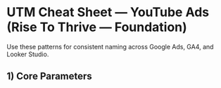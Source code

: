 # UTM Cheat Sheet — YouTube Ads (Rise To Thrive — Foundation)

Use these patterns for consistent naming across Google Ads, GA4, and Looker Studio.

## 1) Core Parameters
